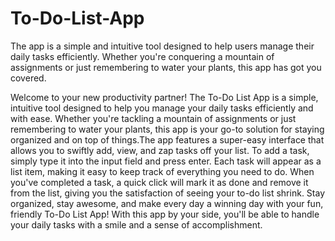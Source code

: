 # To-Do-List-App
The app is a simple and intuitive tool designed to help users manage their daily tasks efficiently. Whether you're conquering a mountain of assignments or just remembering to water your plants, this app has got you covered.

Welcome to your new productivity partner! The To-Do List App is a simple, intuitive tool designed to help you manage your daily tasks efficiently and with ease. Whether you're tackling a mountain of assignments or just remembering to water your plants, this app is your go-to solution for staying organized and on top of things.The app features a super-easy interface that allows you to swiftly add, view, and zap tasks off your list. To add a task, simply type it into the input field and press enter. Each task will appear as a list item, making it easy to keep track of everything you need to do. When you've completed a task, a quick click will mark it as done and remove it from the list, giving you the satisfaction of seeing your to-do list shrink.
Stay organized, stay awesome, and make every day a winning day with your fun, friendly To-Do List App! With this app by your side, you'll be able to handle your daily tasks with a smile and a sense of accomplishment.
